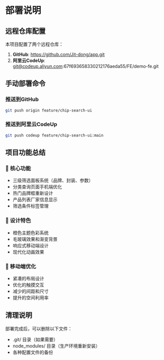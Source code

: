 # 部署说明

## 远程仓库配置

本项目配置了两个远程仓库：

1. **GitHub**: https://github.com/Jit-dong/app.git
2. **阿里云CodeUp**: git@codeup.aliyun.com:67f693658330212176aeda55/FE/demo-fe.git

## 手动部署命令

### 推送到GitHub
```bash
git push origin feature/chip-search-ui
```

### 推送到阿里云CodeUp
```bash
git push codeup feature/chip-search-ui:main
```

## 项目功能总结

### 🎯 核心功能
- 三级筛选面板系统（品牌、封装、参数）
- 分类查询页面手机端优化
- 热门品牌框重新设计
- 产品列表厂家信息显示
- 筛选条件标签管理

### 🎨 设计特色
- 橙色主题色彩系统
- 毛玻璃效果和渐变背景
- 响应式移动端设计
- 现代化动画效果

### 📱 移动端优化
- 紧凑的布局设计
- 优化的触摸交互
- 减少的间距和尺寸
- 提升的空间利用率

## 清理说明

部署完成后，可以删除以下文件：
- .git/ 目录（如果需要）
- node_modules/ 目录（生产环境重新安装）
- 各种配置文件的备份

